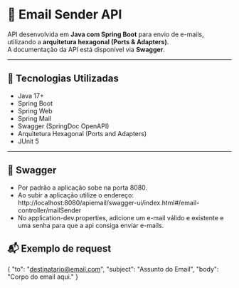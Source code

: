 # 📧 Email Sender API

API desenvolvida em **Java com Spring Boot** para envio de e-mails, utilizando a **arquitetura hexagonal (Ports & Adapters)**.  
A documentação da API está disponível via **Swagger**.

---

## 🚀 Tecnologias Utilizadas

- Java 17+
- Spring Boot
- Spring Web
- Spring Mail
- Swagger (SpringDoc OpenAPI)
- Arquitetura Hexagonal (Ports and Adapters)
- JUnit 5

---

## 🧭 Swagger
- Por padrão a aplicação sobe na porta 8080.
- Ao subir a aplicação utilize o endereço: http://localhost:8080/apiemail/swagger-ui/index.html#/email-controller/mailSender
- No application-dev.properties, adicione um e-mail válido e existente e uma senha para que a api consiga enviar e-mails.

## 📬 Exemplo de request
{
  "to": "destinatario@email.com",
  "subject": "Assunto do Email",
  "body": "Corpo do email aqui."
}

